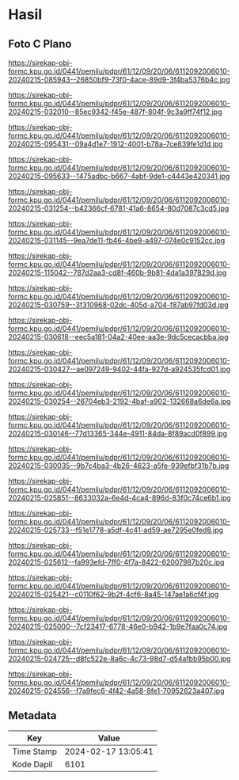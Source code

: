 # Hasil

## Foto C Plano

https://sirekap-obj-formc.kpu.go.id/0441/pemilu/pdpr/61/12/09/20/06/6112092006010-20240215-085943--26850bf9-73f0-4ace-89d9-3f4ba5376b4c.jpg

https://sirekap-obj-formc.kpu.go.id/0441/pemilu/pdpr/61/12/09/20/06/6112092006010-20240215-032010--85ec9342-f45e-487f-804f-9c3a9ff74f12.jpg

https://sirekap-obj-formc.kpu.go.id/0441/pemilu/pdpr/61/12/09/20/06/6112092006010-20240215-095431--09a4d1e7-1912-4001-b78a-7ce839fe1d1d.jpg

https://sirekap-obj-formc.kpu.go.id/0441/pemilu/pdpr/61/12/09/20/06/6112092006010-20240215-095633--1475adbc-b667-4abf-9de1-c4443e420341.jpg

https://sirekap-obj-formc.kpu.go.id/0441/pemilu/pdpr/61/12/09/20/06/6112092006010-20240215-031254--b42366cf-6781-41a6-8654-80d7087c3cd5.jpg

https://sirekap-obj-formc.kpu.go.id/0441/pemilu/pdpr/61/12/09/20/06/6112092006010-20240215-031145--9ea7de11-fb46-4be9-a497-074e0c9152cc.jpg

https://sirekap-obj-formc.kpu.go.id/0441/pemilu/pdpr/61/12/09/20/06/6112092006010-20240215-115042--787d2aa3-cd8f-460b-9b81-4da1a397829d.jpg

https://sirekap-obj-formc.kpu.go.id/0441/pemilu/pdpr/61/12/09/20/06/6112092006010-20240215-030759--3f310968-02dc-405d-a704-f87ab97fd03d.jpg

https://sirekap-obj-formc.kpu.go.id/0441/pemilu/pdpr/61/12/09/20/06/6112092006010-20240215-030618--eec5a181-04a2-40ee-aa3e-9dc5cecacbba.jpg

https://sirekap-obj-formc.kpu.go.id/0441/pemilu/pdpr/61/12/09/20/06/6112092006010-20240215-030427--ae097249-9402-44fa-927d-a924535fcd01.jpg

https://sirekap-obj-formc.kpu.go.id/0441/pemilu/pdpr/61/12/09/20/06/6112092006010-20240215-030254--26704eb3-2192-4baf-a902-132668a6de6a.jpg

https://sirekap-obj-formc.kpu.go.id/0441/pemilu/pdpr/61/12/09/20/06/6112092006010-20240215-030146--77d13365-344e-4911-84da-8f89acd0f899.jpg

https://sirekap-obj-formc.kpu.go.id/0441/pemilu/pdpr/61/12/09/20/06/6112092006010-20240215-030035--9b7c4ba3-4b26-4623-a5fe-939efbf31b7b.jpg

https://sirekap-obj-formc.kpu.go.id/0441/pemilu/pdpr/61/12/09/20/06/6112092006010-20240215-025851--8633032a-6e4d-4ca4-896d-83f0c74ce6b1.jpg

https://sirekap-obj-formc.kpu.go.id/0441/pemilu/pdpr/61/12/09/20/06/6112092006010-20240215-025733--f51e1778-a5df-4c41-ad59-ae7295e0fed8.jpg

https://sirekap-obj-formc.kpu.go.id/0441/pemilu/pdpr/61/12/09/20/06/6112092006010-20240215-025612--fa993efd-7ff0-4f7a-8422-62007987b20c.jpg

https://sirekap-obj-formc.kpu.go.id/0441/pemilu/pdpr/61/12/09/20/06/6112092006010-20240215-025421--c0110f62-9b2f-4cf6-8a45-147ae1a6cf4f.jpg

https://sirekap-obj-formc.kpu.go.id/0441/pemilu/pdpr/61/12/09/20/06/6112092006010-20240215-025000--7cf23417-6778-46e0-b942-1b9e7faa0c74.jpg

https://sirekap-obj-formc.kpu.go.id/0441/pemilu/pdpr/61/12/09/20/06/6112092006010-20240215-024725--d8fc522e-8a6c-4c73-98d7-d54afbb95b00.jpg

https://sirekap-obj-formc.kpu.go.id/0441/pemilu/pdpr/61/12/09/20/06/6112092006010-20240215-024556--f7a9fec6-4f42-4a58-8fe1-70952623a407.jpg


## Metadata

| Key        | Value               |
| ---------- | ------------------- |
| Time Stamp | 2024-02-17 13:05:41 |
| Kode Dapil | 6101                |



